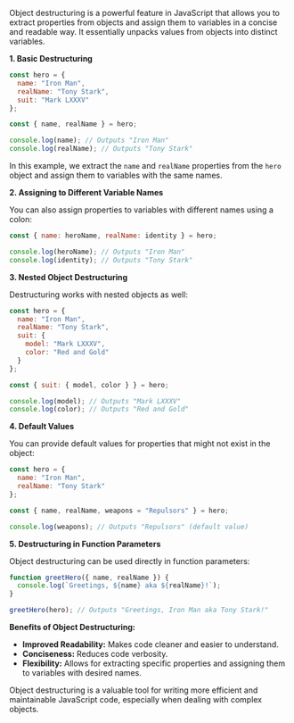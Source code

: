 Object destructuring is a powerful feature in JavaScript that allows you to extract properties from objects and assign them to variables in a concise and readable way. It essentially unpacks values from objects into distinct variables.

**1. Basic Destructuring**

```javascript
const hero = {
  name: "Iron Man",
  realName: "Tony Stark",
  suit: "Mark LXXXV"
};

const { name, realName } = hero;

console.log(name); // Outputs "Iron Man"
console.log(realName); // Outputs "Tony Stark"
```

In this example, we extract the `name` and `realName` properties from the `hero` object and assign them to variables with the same names.

**2. Assigning to Different Variable Names**

You can also assign properties to variables with different names using a colon:

```javascript
const { name: heroName, realName: identity } = hero;

console.log(heroName); // Outputs "Iron Man"
console.log(identity); // Outputs "Tony Stark"
```

**3. Nested Object Destructuring**

Destructuring works with nested objects as well:

```javascript
const hero = {
  name: "Iron Man",
  realName: "Tony Stark",
  suit: {
    model: "Mark LXXXV",
    color: "Red and Gold"
  }
};

const { suit: { model, color } } = hero;

console.log(model); // Outputs "Mark LXXXV"
console.log(color); // Outputs "Red and Gold"
```

**4. Default Values**

You can provide default values for properties that might not exist in the object:

```javascript
const hero = {
  name: "Iron Man",
  realName: "Tony Stark"
};

const { name, realName, weapons = "Repulsors" } = hero;

console.log(weapons); // Outputs "Repulsors" (default value)
```

**5. Destructuring in Function Parameters**

Object destructuring can be used directly in function parameters:

```javascript
function greetHero({ name, realName }) {
  console.log(`Greetings, ${name} aka ${realName}!`);
}

greetHero(hero); // Outputs "Greetings, Iron Man aka Tony Stark!"
```

**Benefits of Object Destructuring:**

- **Improved Readability:** Makes code cleaner and easier to understand.
- **Conciseness:** Reduces code verbosity.
- **Flexibility:** Allows for extracting specific properties and assigning them to variables with desired names.

Object destructuring is a valuable tool for writing more efficient and maintainable JavaScript code, especially when dealing with complex objects.

